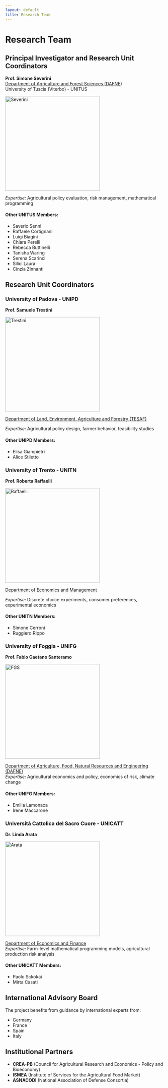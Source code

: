 ```yaml
---
layout: default
title: Research Team
---
```


# Research Team

## Principal Investigator and Research Unit Coordinators

**Prof. Simone Severini**    
[Department of Agriculture and Forest Sciences (DAFNE)](https://www.unitus.it/en/departments/dafne/)    
University of Tuscia (Viterbo) - UNITUS

<img src="https://github.com/user-attachments/assets/ac4981de-9316-4e29-bab1-0ac52c95dadd" alt="Severini" width="300" height="300">      

*Expertise:* Agricultural policy evaluation, risk management, mathematical programming

####  Other UNITUS Members: ####  
- Saverio Senni
- Raffaele Cortignani
- Luigi Biagini
- Chiara Perelli
- Rebecca Buttinelli
- Tanisha Waring
- Serena Scarinci
- Silici Laura
- Cinzia Zinnanti


## Research Unit Coordinators

### University of Padova - UNIPD
**Prof. Samuele Trestini**  


<img src="https://github.com/user-attachments/assets/03f1ea22-d58e-4d34-bed4-e8a9856bd992" alt="Trestini" width="300" height="300">    

[Department of Land, Environment, Agriculture and Forestry (TESAF)](https://alpinenetwork.org/en/dipartimento-territorio-e-sistemi-agroforestali-tesaf-universita-di-padova/#:~:text=The%20Department%20TESAF%20is%20a%20multidisciplinary%20structure%20acting,resources%2C%20mechanization%20in%20agriculture%20and%20forestry%20and%20phytopathology)  

*Expertise:* Agricultural policy design, farmer behavior, feasibility studies

####  Other UNIPD Members: ####  
- Elisa Giampietri
- Alice Stiletto

### University of Trento - UNITN
**Prof. Roberta Raffaelli** 

<img src="https://github.com/user-attachments/assets/305e6f10-4199-45c0-93d2-65d47331603b" alt="Raffaelli" width="300" height="300">   

[Department of Economics and Management](https://www.economia.unitn.it/en)  
  
*Expertise:* Discrete choice experiments, consumer preferences, experimental economics

####  Other UNITN Members: ####  
- Simone Cerroni
- Ruggiero Rippo

### University of Foggia - UNIFG
**Prof. Fabio Gaetano Santeramo** 

<img src="https://github.com/user-attachments/assets/3659fdad-15cc-4d27-adf9-bd4846e24189" alt="FGS" width="300" height="300">   

[Department of Agriculture, Food, Natural Resources and Engineering (DAFNE)](https://www.agraria.unifg.it/en)  
*Expertise:* Agricultural economics and policy, economics of risk, climate change

####  Other UNIFG Members: ####  
- Emilia Lamonaca
- Irene Maccarone

### Università Cattolica del Sacro Cuore - UNICATT
**Dr. Linda Arata**  


 <img src="https://github.com/user-attachments/assets/0ccc828c-a1ce-45b1-bffa-df93474a614e" alt="Arata" width="300" height="300">  


[Department of Economics and Finance](https://dipartimenti.unicatt.it/defin?rdeLocaleAttr=en)  
*Expertise:* Farm-level mathematical programming models, agricultural production risk analysis
####  Other UNICATT Members: ####  
- Paolo Sckokai
- Mirta Casati





## International Advisory Board

The project benefits from guidance by international experts from:
- Germany
- France  
- Spain
- Italy

## Institutional Partners

- **CREA-PB** (Council for Agricultural Research and Economics - Policy and Bioeconomy)
- **ISMEA** (Institute of Services for the Agricultural Food Market)
- **ASNACODI** (National Association of Defense Consortia)
